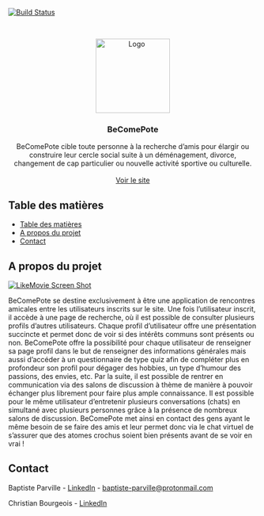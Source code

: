 <!-- PROJECT SHIELDS -->
[![Build Status][build-shield]]()



<!-- PROJECT LOGO -->
<br />
<p align="center">
  <a href="http://becomepote.fr">
    <img src="https://i.imgur.com/WKiSggT.png" alt="Logo" width="150" height="150">
  </a>

  <h3 align="center">BeComePote</h3>

  <p align="center">
    BeComePote cible toute personne à la recherche d’amis pour élargir ou construire leur cercle social suite à un déménagement, divorce, changement de cap particulier ou nouvelle activité sportive ou culturelle.
    <br />
    <br />
    <a href="http://becomepote.fr">Voir le site</a>
  </p>
</p>

<!-- TABLE OF CONTENTS -->
## Table des matières

- [Table des matières](#table-des-matières)
- [A propos du projet](#a-propos-du-projet)
- [Contact](#contact)

<!-- ABOUT THE PROJECT -->
## A propos du projet

[![LikeMovie Screen Shot][product-screenshot]](https://i.imgur.com/mvMNEww.png)

BeComePote se destine exclusivement à être une application de rencontres amicales entre les utilisateurs inscrits sur le site. Une fois l’utilisateur inscrit, il accède à une page de recherche, où il est possible de consulter plusieurs profils d’autres utilisateurs. Chaque profil d’utilisateur offre une présentation succincte et permet donc de voir si des intérêts communs sont présents ou non.
BeComePote offre la possibilité pour chaque utilisateur de renseigner sa page profil dans le but de renseigner des informations générales mais aussi d’accéder à un questionnaire de type quiz afin de compléter plus en profondeur son profil pour dégager des hobbies, un type d’humour des passions, des envies, etc.
Par la suite, il est possible de rentrer en communication via des salons de discussion à thème de manière à pouvoir échanger plus librement pour faire plus ample connaissance. Il est possible pour le même utilisateur d’entretenir plusieurs conversations (chats) en simultané avec plusieurs personnes grâce à la présence de nombreux salons de discussion.
BeComePote met ainsi en contact des gens ayant le même besoin de se faire des amis et leur permet donc via le chat virtuel de s’assurer que des atomes crochus soient bien présents avant de se voir en vrai !

<!-- CONTACT -->
## Contact

Baptiste Parville - [LinkedIn](https://linkedin.com/in/baptiste-parville) - baptiste-parville@protonmail.com

Christian Bourgeois - [LinkedIn](https://www.linkedin.com/in/christianbourgeoisdev/)



<!-- MARKDOWN LINKS & IMAGES -->
[build-shield]: https://img.shields.io/badge/build-passing-brightgreen.svg?style=flat-square
[contributors-shield]: https://img.shields.io/badge/contributors-1-orange.svg?style=flat-square
[license-shield]: https://img.shields.io/badge/license-MIT-blue.svg?style=flat-square
[license-url]: https://choosealicense.com/licenses/mit
[linkedin-shield]: https://img.shields.io/badge/-LinkedIn-black.svg?style=flat-square&logo=linkedin&colorB=555
[linkedin-url]: https://linkedin.com/in/othneildrew
[product-screenshot]: https://i.imgur.com/mvMNEww.png
